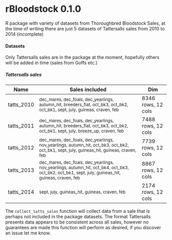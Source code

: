 rBloodstock 0.1.0
=================

R package with variety of datasets from Thoroughbred Bloodstock Sales, at the time of writing there are just 5 datasets of Tattersalls sales from 2010 to 2014 (incomplete)

#### Datasets
Only Tattersalls sales are in the package at the moment, hopefully others will be added in time (sales from Goffs etc.)

##### Tattersalls sales
Name | Sales included | Dim
-----|----------------|-----
tatts_2010 | <sub>dec_mares, dec_foals, dec_yearlings, autumn_hit, breeders_flat, oct_bk3, oct_bk2, oct_bk1, sept, july, guineas, craven, feb</sub> | 8346 rows, 12 cols
tatts_2011 | <sub>dec_mares, dec_foals, dec_yearlings, autumn_hit, breeders_flat, oct_bk3, oct_bk2, oct_bk1, sept, july, breeze_up, craven, feb</sub> | 7488 rows, 12 cols
tatts_2012 | <sub>dec_mares, dec_foals, dec_yearlings, nov_yearlings, autumn_hit, oct_bk3, oct_bk2, oct_bk1, sept, july, guineas_hit, guineas, craven, feb</sub> | 7739 rows, 12 cols
tatts_2013 | <sub>dec_mares, dec_foals, dec_yearlings, nov_yearlings, autumn_hit, oct_bk4, oct_bk3, oct_bk2, oct_bk1, sept, july, guineas_hit, guineas, craven, feb</sub> | 8867 rows, 12 cols
tatts_2014 | <sub>sept, july, guineas_hit, guineas, craven, feb</sub> | 2174 rows, 12 cols

The `collect_tatts_sales` function will collect data from a sale that is perhaps not included in the package datasets.  The format Tattersalls presents data appears to be consistent across all sales, however no guarantees are made this function will perform as desired, if you discover an issue let me know.